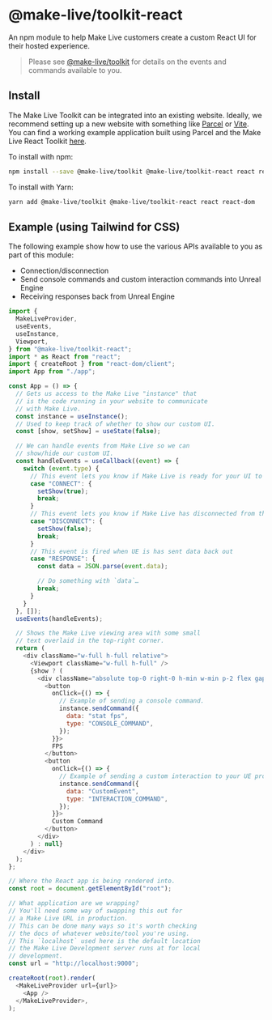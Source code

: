 # @make-live/toolkit-react

An npm module to help Make Live customers create a custom React UI for their hosted experience.

> Please see [@make-live/toolkit](../make-live-toolkit/README.md) for details on the events and commands available to you.

## Install

The Make Live Toolkit can be integrated into an existing website. Ideally, we recommend setting up a new website with something like [Parcel](https://parceljs.org) or [Vite](https://vitejs.dev). You can find a working example application built using Parcel and the Make Live React Toolkit [here](./examples/toolkit-react-example).

To install with npm:

```sh
npm install --save @make-live/toolkit @make-live/toolkit-react react react-dom
```

To install with Yarn:

```sh
yarn add @make-live/toolkit @make-live/toolkit-react react react-dom
```

## Example (using Tailwind for CSS)

The following example show how to use the various APIs available to you as part of this module:

- Connection/disconnection
- Send console commands and custom interaction commands into Unreal Engine
- Receiving responses back from Unreal Engine

```js
import {
  MakeLiveProvider,
  useEvents,
  useInstance,
  Viewport,
} from "@make-live/toolkit-react";
import * as React from "react";
import { createRoot } from "react-dom/client";
import App from "./app";

const App = () => {
  // Gets us access to the Make Live "instance" that
  // is the code running in your website to communicate
  // with Make Live.
  const instance = useInstance();
  // Used to keep track of whether to show our custom UI.
  const [show, setShow] = useState(false);

  // We can handle events from Make Live so we can
  // show/hide our custom UI.
  const handleEvents = useCallback((event) => {
    switch (event.type) {
      // This event lets you know if Make Live is ready for your UI to be displayed.
      case "CONNECT": {
        setShow(true);
        break;
      }
      // This event lets you know if Make Live has disconnected from the server.
      case "DISCONNECT": {
        setShow(false);
        break;
      }
      // This event is fired when UE is has sent data back out
      case "RESPONSE": {
        const data = JSON.parse(event.data);

        // Do something with `data`…
        break;
      }
    }
  }, []);
  useEvents(handleEvents);

  // Shows the Make Live viewing area with some small
  // text overlaid in the top-right corner.
  return (
    <div className="w-full h-full relative">
      <Viewport className="w-full h-full" />
      {show ? (
        <div className="absolute top-0 right-0 h-min w-min p-2 flex gap-2 items-center">
          <button
            onClick={() => {
              // Example of sending a console command.
              instance.sendCommand({
                data: "stat fps",
                type: "CONSOLE_COMMAND",
              });
            }}>
            FPS
          </button>
          <button
            onClick={() => {
              // Example of sending a custom interaction to your UE project.
              instance.sendCommand({
                data: "CustomEvent",
                type: "INTERACTION_COMMAND",
              });
            }}>
            Custom Command
          </button>
        </div>
      ) : null}
    </div>
  );
};

// Where the React app is being rendered into.
const root = document.getElementById("root");

// What application are we wrapping?
// You'll need some way of swapping this out for
// a Make Live URL in production.
// This can be done many ways so it's worth checking
// the docs of whatever website/tool you're using.
// This `localhost` used here is the default location
// the Make Live Development server runs at for local
// development.
const url = "http://localhost:9000";

createRoot(root).render(
  <MakeLiveProvider url={url}>
    <App />
  </MakeLiveProvider>,
);
```
